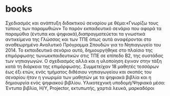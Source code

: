 # books
Σχεδιασμός και ανάπτυξη διδακτικού σεναρίου με θέμα:«Γνωρίζω τους τύπους των παραμυθιών»
Το παρόν εκπαιδευτικό σενάριο που αφορά τα παραμύθια (έντυπα και ψηφιακά),διαπραγματεύεται τα γνωστικά αντικείμενα της Γλώσσας και των ΤΠΕ όπως αυτά αναφέρονται στο αναθεωρημένο Αναλυτικό Πρόγραμμα Σπουδών για το Νηπιαγωγείο του 2014.
Το εκπαιδευτικό σενάριο αυτό, δημιουργήθηκε στο πλαίσιο της επιμόρφωσης τωνωεκπαιδευτικών στις ΤΠΕ σε επίπεδο Β2, της συστάδας των νηπιαγωγών. 
Ο σχεδιασμός αλλά και η υλοποίηση έγιναν στην τάξη κατά τη διάρκεια της επιμόρφωσης. Συμμετείχαν 18 μαθητές τεσσάρων έως έξι ετών, ενός τμήματος διθέσιου νηπιαγωγείου και σκοπός του σεναρίου ήταν η γνωριμία των μαθητών με τα ψηφιακά βιβλία και η δημιουργία ενός ψηφιακού βιβλίου. 
Υλικοτεχνική υποδομή/Ψηφιακά μέσα:
Έντυπα βιβλία, Η/Υ, Projector, εκτυπωτής, χαρτιά λευκά, μαρκαδόροι
